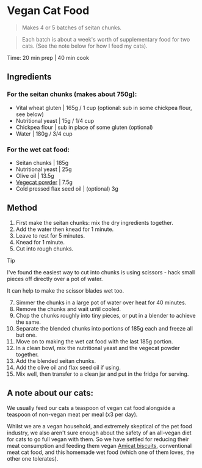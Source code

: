 # Vegan Cat Food

> Makes 4 or 5 batches of seitan chunks.

> Each batch is about a week's worth of supplementary food for two cats. (See the note below for how I feed my cats).

Time: 
20 min prep | 40 min cook

## Ingredients

### For the seitan chunks (makes about 750g):

- Vital wheat gluten | 165g / 1 cup (optional: sub in some chickpea flour, see below)
- Nutritional yeast | 15g / 1/4 cup 
- Chickpea flour | sub in place of some gluten (optional)
- Water | 180g / 3/4 cup


### For the wet cat food:

- Seitan chunks | 185g
- Nutritional yeast | 25g
- Olive oil | 13.5g
- [Vegecat powder](https://compassioncircle.com/product/vegecat-17-6-oz-for-adult-cats/) | 7.5g
- Cold pressed flax seed oil | (optional) 3g

## Method

1. First make the seitan chunks: mix the dry ingredients together.
2. Add the water then knead for 1 minute.
3. Leave to rest for 5 minutes.
4. Knead for 1 minute.
5. Cut into rough chunks.
> [!TIP]
> I've found the easiest way to cut into chunks is using scissors - hack small pieces off directly over a pot of water.
> 
> It can help to make the scissor blades wet too.
7. Simmer the chunks in a large pot of water over heat for 40 minutes.
8. Remove the chunks and wait until cooled.
9. Chop the chunks roughly into tiny pieces, or put in a blender to achieve the same.
10. Separate the blended chunks into portions of 185g each and freeze all but one.
11. Move on to making the wet cat food with the last 185g portion.
12. In a clean bowl, mix the nutritional yeast and the vegecat powder together. 
13. Add the blended seitan chunks.
14. Add the olive oil and flax seed oil if using.
15. Mix well, then transfer to a clean jar and put in the fridge for serving.

## A note about our cats:
We usually feed our cats a teaspoon of vegan cat food alongside a teaspoon of non-vegan meat per meal (x3 per day). 

Whilst we are a vegan household, and extremely skeptical of the pet food industry, we also aren't sure enough about the safety of an all-vegan diet for cats to go full vegan with them. So we have settled for reducing their meat consumption and feeding them vegan [Amicat biscuits](www.veggiepets.com/vegan-cat-food/ami-vegan-cat-food-1-5kg), conventional meat cat food, and this homemade wet food (which one of them loves, the other one tolerates).

